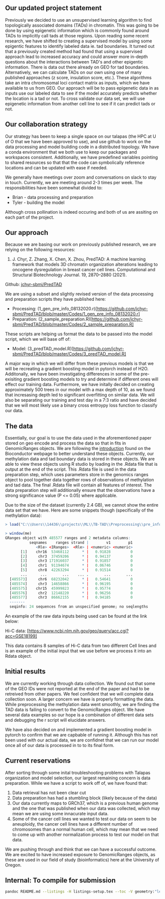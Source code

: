 ## Our updated project statement

Previously we decided to use an unsupervised learning algorithm to find topologically associated domains (TADs) in chromatin. This was going to be done by using epigenetic information which is commonly found around TADs to implicitly call tads at those regions. Upon reading some recent research, we have shifted to creating a supervised model by using some epigentic features to identify labeled data ie. tad boundaries. It turned out that a previously created method had found that using a supervised approach lead to increased accuracy and could answer more in-depth questions about the interactions between TAD's and other epigentic information. There is data out there already on GEO for tad boundaries. Alternatively, we can calculate TADs on our own using one of many published approaches (z score, insulation score, etc.). These algorithms take an intra chromosomal loci contact matrix as inputs, which we have available to us from GEO. Our approach will be to pass epigenetic data in as inputs use our labeled data to see if the model accurately predicts whether the location is a tad or not. To cross validate our data set, we will use epigenetic information from another cell line to see if it can predict tads or not.

## Our collaboration strategy

Our strategy has been to keep a single space on our talapas (the HPC at U of O that we have been approved to use), and use github to work on the data processing and model building code in a distributed topology. We have a conda environment that we both use to keep our packages and workspaces consistent. Additionally, we have predefined variables pointing to shared resources so that that the code can symbolically reference locations and can be updated with ease if needed. 

We generally have meetings over zoom and conversations on slack to stay in touch. Currently, we are meeting around 2-3 times per week. The responsibilities have been somewhat divided to:

* Brian - data processing and preparation
* Tyler - building the model

Although cross pollination is indeed occuring and both of us are assiting on each part of the project.

## Our approach

Because we are basing our work on previously published research, we are relying on the following resources:

1. J. Chyr, Z. Zhang, X. Chen, X. Zhou, PredTAD: A machine learning framework that models 3D chromatin organization alterations leading to oncogene dysregulation in breast cancer cell lines. Computational and Structural Biotechnology Journal. 19, 2870–2880 (2021).

Github: [jchyr-sbmi/PredTAD](https://github.com/jchyr-sbmi/PredTAD)

We are using a subset and slightly revised version of the data processing and preparation scripts they have published here:
* Processing: (1_gen_pre_info_08132020.r)[https://github.com/jchyr-sbmi/PredTAD/blob/master/Codes/1_gen_pre_info_08132020.r]
* Preparation: (2_sample_preparation.R)[https://github.com/jchyr-sbmi/PredTAD/blob/master/Codes/2_sample_preparation.R]

These scripts are helping us format the data to be passed into the model script, which we will base off of:
* Model: (3_predTAD_model.R)[https://github.com/jchyr-sbmi/PredTAD/blob/master/Codes/3_predTAD_model.R]

A major way in which we will differ from these previous models is that we will be recreating a gradient boosting model in pytorch instead of H2O. Additonally, we have been investigating differences in some of the pre-exisiting gradient boosting models to try and determine if different ones will effect our training data. Furthermore, we have initally decided on creating approximately 500 trees in our model with a max depth of 10, as we found that incresasing depth led to significant overfitting on similar data. We will also be separating our training and test day in a 7:3 ratio and have decided that we will most likely use a binary cross entroypy loss function to classify our data. 

## The data

Essentially, our goal is to use the data used in the aforementioned paper stored on geo encode and process the data so that in fits in GenomicRanges objects. We are following the [introduction](https://bioconductor.org/packages/release/bioc/vignettes/GenomicRanges/inst/doc/GenomicRangesIntroduction.html) found on the Bioconductor webpage to better understand these objects. Currently, our methylation data and tad boundary data is stored in these objects. We are able to view these objects using R studio by loading in the .Rdata file that is output at the end of the script. This .Rdata file is used in the data preparation step, which uses parameters store in the genomics ranges object to pool together data together rows of observations of methylation and tad data. The final .Rdata file will contain all features of interest. The data preparation step will additionally ensure that the observations have a strong significance value (P <= 0.05) where applicable. 

Due to the size of the dataset (currently 2.4 GB), we cannot show the entire data set that we have. Here are some snippets though (specifically of the methylation data):

```r
> load("C:\\Users\\14436\\projects\\ML\\TB-TAD\\Preprocessing\\pre_info_08132020.Rdata")

> window(me)
GRanges object with 485577 ranges and 2 metadata columns:
           seqnames    ranges strand |        v1        p1
              <Rle> <IRanges>  <Rle> | <numeric> <numeric>
       [1]    chr16  53468112      * |   0.91828         0
       [2]     chr3  37459206      * |   0.94137         0
       [3]     chr3 171916037      * |   0.91857         0
       [4]     chr1  91194674      * |   0.06746         0
       [5]     chr8  42263294      * |   0.91514         0
       ...      ...       ...    ... .       ...       ...
  [485573]     chr6  68232042      * |   0.54641         0
  [485574]     chr3  14658866      * |   0.96195         0
  [485575]    chr15  45999823      * |   0.95774         0
  [485576]     chr2  12148220      * |   0.96256         0
  [485577]     chr3  86662155      * |   0.94185         0
  -------
  seqinfo: 24 sequences from an unspecified genome; no seqlengths


```
An example of the raw data inputs being used can be found at the link below:

Hi-C data: [https://www.ncbi.nlm.nih.gov/geo/query/acc.cgi?acc=GSE18199]

This data contains 8 samples of Hi-C data from two different Cell lines and is an example of the initial input that we use before we process it into an Rdata object. 


## Initial results

We are currently working through data collection. We found out that some of the GEO IDs were not reported at the end of the paper and had to be retreived from other papers. We feel confident that we will complete data collection soon. A larger concern we have is properly formatting the data. While preprocessing the methylation data went smoothly, we are finding the TAD data is failing to convert to the GenomicRanges object. We have several data examples so our hope is a combination of different data sets and debugging the r script will elucidate answers.

We have also decided on and implemented a gradient boosting model in pytorch to confirm that we are capbable of running it. Although this has not been used with our actual data, we are confidnet that we can run our model once all of our data is processed in to to its final form. 

## Current reservations

After sorting through some inital troubleshooting problems with Talapas organization and model selection, our largest remaining concern is data preparation. While we have a script to work off of, we have found that:

1. Data retrieval has not been clear cut
2. Data preparation has had a stumbling block (likely because of the data)
3. Our data currently maps to GRCh37, which is a previous human genome and the one that was published when our data was collected, which may mean we are using some innacurate input data.
4. Some of the cancer cell lines we wanted to test our data on seem to be aneuploidy, the cancer cell lines have a different number of chromosomes than a normal human cell, which may mean that we need to come up with another normalization process to test our model on that data. 

We are pushing through and think that we can have a successful outcome. We are excited to have increased exposure to GenomicRanges objects, as these are used in our field of study (bioinformatics) here at the University of Oregon.

## Internal: To compile for submission

```bash
pandoc README.md --listings -H listings-setup.tex --toc -V geometry:"left=1cm, top=1cm, right=1cm, bottom=2cm" -V fontsize=12pt --pdf-engine=xelatex -f markdown -t pdf -o tyler_brian_ML_progress.pdf --metadata title="TB-TAD" --metadata author="Tyler Collins, Brian Palmer"
```